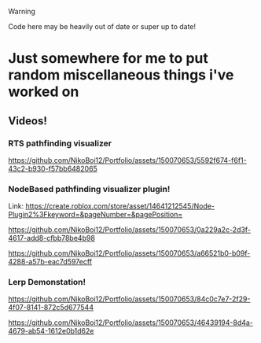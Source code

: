 > [!WARNING]
> Code here may be heavily out of date or super up to date!

# Just somewhere for me to put random miscellaneous things i've worked on

## Videos!

### RTS pathfinding visualizer

https://github.com/NikoBoi12/Portfolio/assets/150070653/5592f674-f6f1-43c2-b930-f57bb6482065

### NodeBased pathfinding visualizer plugin!
Link: https://create.roblox.com/store/asset/14641212545/Node-Plugin2%3Fkeyword=&pageNumber=&pagePosition=

https://github.com/NikoBoi12/Portfolio/assets/150070653/0a229a2c-2d3f-4617-add8-cfbb78be4b98

https://github.com/NikoBoi12/Portfolio/assets/150070653/a66521b0-b09f-4288-a57b-eac7d597ecff

### Lerp Demonstation!

https://github.com/NikoBoi12/Portfolio/assets/150070653/84c0c7e7-2f29-4f07-8141-872c5d677544

https://github.com/NikoBoi12/Portfolio/assets/150070653/46439194-8d4a-4679-ab54-1612e0b1d62e
